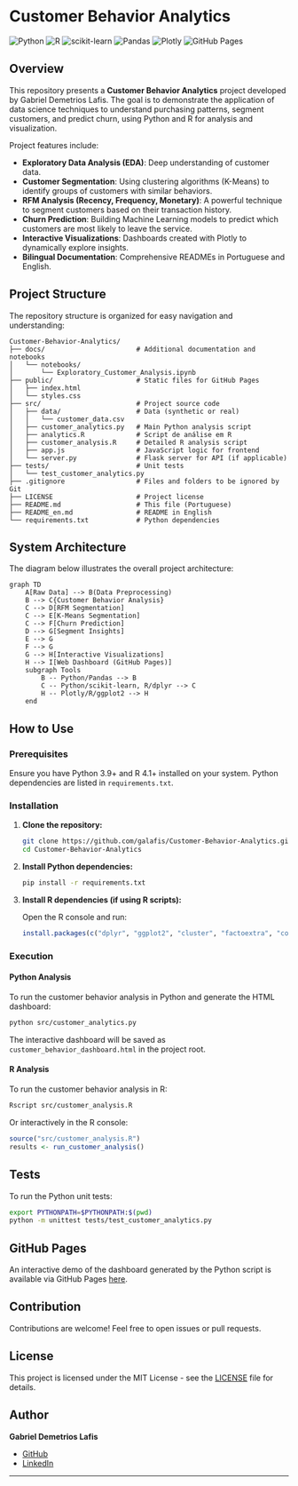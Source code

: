 # Customer Behavior Analytics

![Python](https://img.shields.io/badge/Python-3.9%2B-blue?style=for-the-badge&logo=python)
![R](https://img.shields.io/badge/R-4.1%2B-blue?style=for-the-badge&logo=r)
![scikit-learn](https://img.shields.io/badge/scikit--learn-v1.3-orange?style=for-the-badge&logo=scikit-learn)
![Pandas](https://img.shields.io/badge/Pandas-v2.0-red?style=for-the-badge&logo=pandas)
![Plotly](https://img.shields.io/badge/Plotly-v5.15-purple?style=for-the-badge&logo=plotly)
![GitHub Pages](https://img.shields.io/badge/GitHub%20Pages-Active-brightgreen?style=for-the-badge&logo=github)

## Overview

This repository presents a **Customer Behavior Analytics** project developed by Gabriel Demetrios Lafis. The goal is to demonstrate the application of data science techniques to understand purchasing patterns, segment customers, and predict churn, using Python and R for analysis and visualization.

Project features include:

*   **Exploratory Data Analysis (EDA)**: Deep understanding of customer data.
*   **Customer Segmentation**: Using clustering algorithms (K-Means) to identify groups of customers with similar behaviors.
*   **RFM Analysis (Recency, Frequency, Monetary)**: A powerful technique to segment customers based on their transaction history.
*   **Churn Prediction**: Building Machine Learning models to predict which customers are most likely to leave the service.
*   **Interactive Visualizations**: Dashboards created with Plotly to dynamically explore insights.
*   **Bilingual Documentation**: Comprehensive READMEs in Portuguese and English.

## Project Structure

The repository structure is organized for easy navigation and understanding:

```
Customer-Behavior-Analytics/
├── docs/                       # Additional documentation and notebooks
│   └── notebooks/
│       └── Exploratory_Customer_Analysis.ipynb
├── public/                     # Static files for GitHub Pages
│   ├── index.html
│   └── styles.css
├── src/                        # Project source code
│   ├── data/                   # Data (synthetic or real)
│   │   └── customer_data.csv
│   ├── customer_analytics.py   # Main Python analysis script
│   ├── analytics.R             # Script de análise em R
│   ├── customer_analysis.R     # Detailed R analysis script
│   ├── app.js                  # JavaScript logic for frontend
│   └── server.py               # Flask server for API (if applicable)
├── tests/                      # Unit tests
│   └── test_customer_analytics.py
├── .gitignore                  # Files and folders to be ignored by Git
├── LICENSE                     # Project license
├── README.md                   # This file (Portuguese)
├── README_en.md                # README in English
└── requirements.txt            # Python dependencies
```

## System Architecture

The diagram below illustrates the overall project architecture:

```mermaid
graph TD
    A[Raw Data] --> B(Data Preprocessing)
    B --> C{Customer Behavior Analysis}
    C --> D[RFM Segmentation]
    C --> E[K-Means Segmentation]
    C --> F[Churn Prediction]
    D --> G[Segment Insights]
    E --> G
    F --> G
    G --> H[Interactive Visualizations]
    H --> I[Web Dashboard (GitHub Pages)]
    subgraph Tools
        B -- Python/Pandas --> B
        C -- Python/scikit-learn, R/dplyr --> C
        H -- Plotly/R/ggplot2 --> H
    end
```

## How to Use

### Prerequisites

Ensure you have Python 3.9+ and R 4.1+ installed on your system. Python dependencies are listed in `requirements.txt`.

### Installation

1.  **Clone the repository:**

    ```bash
    git clone https://github.com/galafis/Customer-Behavior-Analytics.git
    cd Customer-Behavior-Analytics
    ```

2.  **Install Python dependencies:**

    ```bash
    pip install -r requirements.txt
    ```

3.  **Install R dependencies (if using R scripts):**

    Open the R console and run:

    ```R
    install.packages(c("dplyr", "ggplot2", "cluster", "factoextra", "corrplot", "randomForest", "caret", "plotly", "DT", "shiny", "shinydashboard"), repos="http://cran.us.r-project.org")
    ```

### Execution

#### Python Analysis

To run the customer behavior analysis in Python and generate the HTML dashboard:

```bash
python src/customer_analytics.py
```

The interactive dashboard will be saved as `customer_behavior_dashboard.html` in the project root.

#### R Analysis

To run the customer behavior analysis in R:

```bash
Rscript src/customer_analysis.R
```

Or interactively in the R console:

```R
source("src/customer_analysis.R")
results <- run_customer_analysis()
```

## Tests

To run the Python unit tests:

```bash
export PYTHONPATH=$PYTHONPATH:$(pwd)
python -m unittest tests/test_customer_analytics.py
```

## GitHub Pages

An interactive demo of the dashboard generated by the Python script is available via GitHub Pages [here](https://galafis.github.io/Customer-Behavior-Analytics/).

## Contribution

Contributions are welcome! Feel free to open issues or pull requests.

## License

This project is licensed under the MIT License - see the [LICENSE](LICENSE) file for details.

## Author

**Gabriel Demetrios Lafis**

*   [GitHub](https://github.com/galafis)
*   [LinkedIn](https://www.linkedin.com/in/gabriel-demetrios-lafis/)

---
